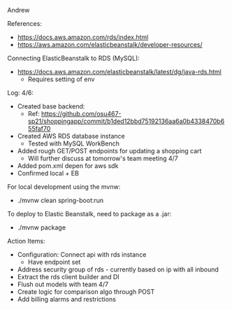 Andrew 

References:
- https://docs.aws.amazon.com/rds/index.html
- https://aws.amazon.com/elasticbeanstalk/developer-resources/

Connecting ElasticBeanstalk to RDS (MySQL):
- https://docs.aws.amazon.com/elasticbeanstalk/latest/dg/java-rds.html
    - Requires setting of env

Log: 
4/6:
- Created base backend:
    - Ref: https://github.com/osu467-sp21/shoppingapp/commit/b1ded12bbd75192136aa6a0b4338470b655faf70
- Created AWS RDS database instance
    - Tested with MySQL WorkBench
- Added rough GET/POST endpoints for updating a shopping cart
    - Will further discuss at tomorrow's team meeting 4/7
- Added pom.xml depen for aws sdk
- Confirmed local + EB 

For local development using the mvnw:
-  ./mvnw clean spring-boot:run

To deploy to Elastic Beanstalk, need to package as a .jar:
- ./mvnw package
    
Action Items:
- Configuration: Connect api with rds instance
    - Have endpoint set
- Address security group of rds - currently based on ip with all inbound
- Extract the rds client builder and DI
- Flush out models with team 4/7
- Create logic for comparison algo through POST
- Add billing alarms and restrictions
